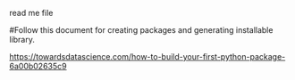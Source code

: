 read me file 

#Follow this document for creating packages and generating installable library.

https://towardsdatascience.com/how-to-build-your-first-python-package-6a00b02635c9